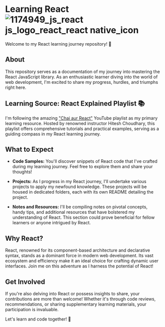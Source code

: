 # Learning React ![1174949_js_react js_logo_react_react native_icon](https://github.com/shivlloyd/Learning_React/assets/41133545/a27d1494-0ff4-4103-b883-0a6665cb70b6)


Welcome to my React learning journey repository! 👋

## About

This repository serves as a documentation of my journey into mastering the React JavaScript library. As an enthusiastic learner diving into the world of web development, I'm excited to share my progress, hurdles, and triumphs right here.

## Learning Source: React Explained Playlist 📚

I'm following the amazing ["Chai aur React"](https://www.youtube.com/playlist?list=PLu71SKxNbfoDqgPchmvIsL4hTnJIrtige) YouTube playlist as my primary learning resource. Hosted by renowned instructor Hitesh Choudhary, this playlist offers comprehensive tutorials and practical examples, serving as a guiding compass in my React learning journey.

## What to Expect

- **Code Samples:** You'll discover snippets of React code that I've crafted during my learning journey. Feel free to explore them and share your thoughts!

- **Projects:** As I progress in my React journey, I'll undertake various projects to apply my newfound knowledge. These projects will be housed in dedicated folders, each with its own README detailing the project.

- **Notes and Resources:** I'll be compiling notes on pivotal concepts, handy tips, and additional resources that have bolstered my understanding of React. This section could prove beneficial for fellow learners or anyone intrigued by React.

## Why React?

React, renowned for its component-based architecture and declarative syntax, stands as a dominant force in modern web development. Its vast ecosystem and efficiency make it an ideal choice for crafting dynamic user interfaces. Join me on this adventure as I harness the potential of React!

## Get Involved

If you're also delving into React or possess insights to share, your contributions are more than welcome! Whether it's through code reviews, recommendations, or sharing supplementary learning materials, your participation is invaluable.

Let's learn and code together! 🌟
